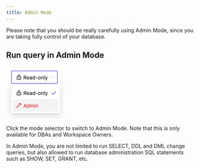 ```yaml
---
title: Admin Mode
---
```


<hint-block type="warning">

Please note that you should be really carefully using Admin Mode, since you are taking fully control of your database.

</hint-block>

## Run query in Admin Mode

![Admin Mode](/static/docs/sql-editor-admin-mode.webp)

Click the mode selector to switch to Admin Mode. Note that this is only available for DBAs and Workspace Owners.

In Admin Mode, you are not limited to run SELECT, DDL and DML change queries, but also allowed to run database administration SQL statements such as SHOW, SET, GRANT, etc.